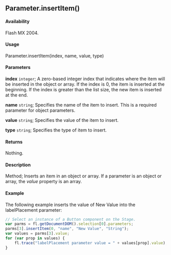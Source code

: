## Parameter.insertItem()

#### Availability

Flash MX 2004.

#### Usage

Parameter.insertItem(index, name, value, type)

#### Parameters

**index** `integer`; A zero-based integer index that indicates where the item will be inserted in the object or array. If the index is 0, the item is inserted at the beginning. If the index is greater than the list size, the new item is inserted at the end.

**name** `string`; Specifies the name of the item to insert. This is a required parameter for object parameters.

**value** `string`; Specifies the value of the item to insert.

**type** `string`; Specifies the type of item to insert.

#### Returns

Nothing.

#### Description

Method; Inserts an item in an object or array. If a parameter is an object or array, the *value* property is an array.

#### Example

The following example inserts the value of New Value into the labelPlacement parameter:

```javascript
// Select an instance of a Button component on the Stage.
var parms = fl.getDocumentDOM().selection[0].parameters;
parms[3].insertItem(0, "name", "New Value", "String");
var values = parms[3].value;
for (var prop in values) {
    fl.trace("labelPlacement parameter value = " + values[prop].value);
}
```
